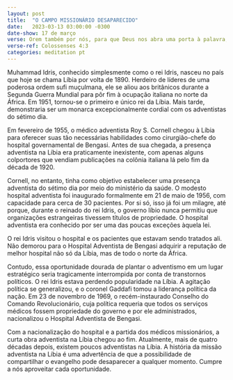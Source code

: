 ```yaml
---
layout: post
title:  "O CAMPO MISSIONÁRIO DESAPARECIDO"
date:   2023-03-13 03:00:00 -0300
date-show: 17 de março
verse: Orem também por nós, para que Deus nos abra uma porta à palavra, a fim de falarmos do mistério de Cristo.
verse-ref: Colossenses 4:3
categories: meditation pt
---
```


Muhammad Idris, conhecido simplesmente como o rei Idris, nasceu no país que hoje se chama Líbia por volta de 1890. Herdeiro de líderes de uma poderosa ordem sufi muçulmana, ele se aliou aos britânicos durante a Segunda Guerra Mundial para pôr fim à ocupação italiana no norte da África. Em 1951, tornou-se o primeiro e único rei da Líbia. Mais tarde, demonstraria ser um monarca excepcionalmente cordial com os adventistas do sétimo dia.

Em fevereiro de 1955, o médico adventista Roy S. Cornell chegou à Líbia para oferecer suas tão necessárias habilidades como cirurgião-chefe do hospital governamental de Bengasi. Antes de sua chegada, a presença adventista na Líbia era praticamente inexistente, com apenas alguns colportores que vendiam publicações na colônia italiana lá pelo fim da década de 1920.

Cornell, no entanto, tinha como objetivo estabelecer uma presença adventista do sétimo dia por meio do ministério da saúde. O modesto hospital adventista foi inaugurado formalmente em 21 de maio de 1956, com capacidade para cerca de 30 pacientes. Por si só, isso já foi um milagre, até porque, durante o reinado do rei Idris, o governo líbio nunca permitiu que organizações estrangeiras tivessem títulos de propriedade. O hospital adventista era conhecido por ser uma das poucas exceções àquela lei.

O rei Idris visitou o hospital e os pacientes que estavam sendo tratados ali. Não demorou para o Hospital Adventista de Bengasi adquirir a reputação de melhor hospital não só da Líbia, mas de todo o norte da África.

Contudo, essa oportunidade dourada de plantar o adventismo em um lugar estratégico seria tragicamente interrompida por conta de transtornos políticos. O rei Idris estava perdendo popularidade na Líbia. A agitação política se generalizou, e o coronel Gaddafi tomou a liderança política da nação. Em 23 de novembro de 1969, o recém-instaurado Conselho do Comando Revolucionário, cuja política requeria que todos os serviços médicos fossem propriedade do governo e por ele administrados, nacionalizou o Hospital Adventista de Bengasi.

Com a nacionalização do hospital e a partida dos médicos missionários, a curta obra adventista na Líbia chegou ao fim. Atualmente, mais de quatro décadas depois, existem poucos adventistas na Líbia. A história da missão adventista na Líbia é uma advertência de que a possibilidade de compartilhar o evangelho pode desaparecer a qualquer momento. Cumpre a nós aproveitar cada oportunidade.
